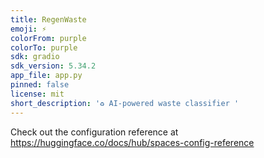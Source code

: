 ```yaml
---
title: RegenWaste
emoji: ⚡
colorFrom: purple
colorTo: purple
sdk: gradio
sdk_version: 5.34.2
app_file: app.py
pinned: false
license: mit
short_description: '♻️ AI-powered waste classifier '
---
```


Check out the configuration reference at https://huggingface.co/docs/hub/spaces-config-reference
